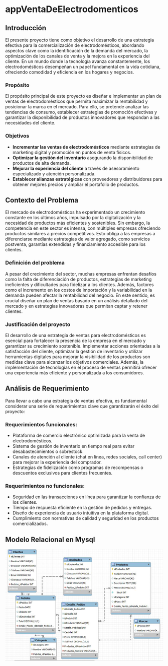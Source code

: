 # appVentaDeElectrodomenticos 
## Introducción

El presente proyecto tiene como objetivo el desarrollo de una estrategia efectiva para la comercialización de electrodomésticos, abordando aspectos clave como la identificación de la demanda del mercado, la optimización de los canales de venta y la mejora en la experiencia del cliente. En un mundo donde la tecnología avanza constantemente, los electrodomésticos desempeñan un papel fundamental en la vida cotidiana, ofreciendo comodidad y eficiencia en los hogares y negocios.

### Propósito

El propósito principal de este proyecto es diseñar e implementar un plan de ventas de electrodomésticos que permita maximizar la rentabilidad y posicionar la marca en el mercado. Para ello, se pretende analizar las tendencias de consumo, establecer estrategias de promoción efectivas y garantizar la disponibilidad de productos innovadores que respondan a las necesidades del cliente.

### Objetivos
- **Incrementar las ventas de electrodomésticos** mediante estrategias de marketing digital y promoción en puntos de venta físicos.
- **Optimizar la gestión del inventario** asegurando la disponibilidad de productos de alta demanda.
- **Mejorar la experiencia del cliente** a través de asesoramiento especializado y atención personalizada.
- **Establecer alianzas estratégicas** con proveedores y distribuidores para obtener mejores precios y ampliar el portafolio de productos.

## Contexto del Problema

El mercado de electrodomésticos ha experimentado un crecimiento constante en los últimos años, impulsado por la digitalización y la necesidad de productos más eficientes y sostenibles. Sin embargo, la competencia en este sector es intensa, con múltiples empresas ofreciendo productos similares a precios competitivos. Esto obliga a las empresas a diferenciarse mediante estrategias de valor agregado, como servicios postventa, garantías extendidas y financiamiento accesible para los clientes.

### Definición del problema

A pesar del crecimiento del sector, muchas empresas enfrentan desafíos como la falta de diferenciación de productos, estrategias de marketing ineficientes y dificultades para fidelizar a los clientes. Además, factores como el incremento en los costos de importación y la variabilidad en la demanda pueden afectar la rentabilidad del negocio. En este sentido, es crucial diseñar un plan de ventas basado en un análisis detallado del mercado y en estrategias innovadoras que permitan captar y retener clientes.

### Justificación del proyecto

El desarrollo de una estrategia de ventas para electrodomésticos es esencial para fortalecer la presencia de la empresa en el mercado y garantizar su crecimiento sostenible. Implementar acciones orientadas a la satisfacción del cliente, optimizar la gestión de inventario y utilizar herramientas digitales para mejorar la visibilidad de los productos son medidas clave para alcanzar los objetivos comerciales. Además, la implementación de tecnologías en el proceso de ventas permitirá ofrecer una experiencia más eficiente y personalizada a los consumidores.

## Análisis de Requerimiento

Para llevar a cabo una estrategia de ventas efectiva, es fundamental considerar una serie de requerimientos clave que garantizarán el éxito del proyecto:

### Requerimientos funcionales:
- Plataforma de comercio electrónico optimizada para la venta de electrodomésticos.
- Sistema de gestión de inventario en tiempo real para evitar desabastecimientos o sobrestock.
- Canales de atención al cliente (chat en línea, redes sociales, call center) para mejorar la experiencia del comprador.
- Estrategias de fidelización como programas de recompensas o descuentos exclusivos para clientes frecuentes.

### Requerimientos no funcionales:
- Seguridad en las transacciones en línea para garantizar la confianza de los clientes.
- Tiempo de respuesta eficiente en la gestión de pedidos y entregas.
- Diseño de experiencia de usuario intuitiva en la plataforma digital.
- Cumplimiento con normativas de calidad y seguridad en los productos comercializados.

## Modelo Relacional en Mysql 
 ![imagen](https://github.com/angelbri/appVentaDeElectrodomenticos/blob/main/modelo%20relacional.JPG)

